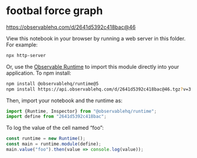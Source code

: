 # footbal force graph

https://observablehq.com/d/2641d5392c418bac@46

View this notebook in your browser by running a web server in this folder. For
example:

~~~sh
npx http-server
~~~

Or, use the [Observable Runtime](https://github.com/observablehq/runtime) to
import this module directly into your application. To npm install:

~~~sh
npm install @observablehq/runtime@5
npm install https://api.observablehq.com/d/2641d5392c418bac@46.tgz?v=3
~~~

Then, import your notebook and the runtime as:

~~~js
import {Runtime, Inspector} from "@observablehq/runtime";
import define from "2641d5392c418bac";
~~~

To log the value of the cell named “foo”:

~~~js
const runtime = new Runtime();
const main = runtime.module(define);
main.value("foo").then(value => console.log(value));
~~~
